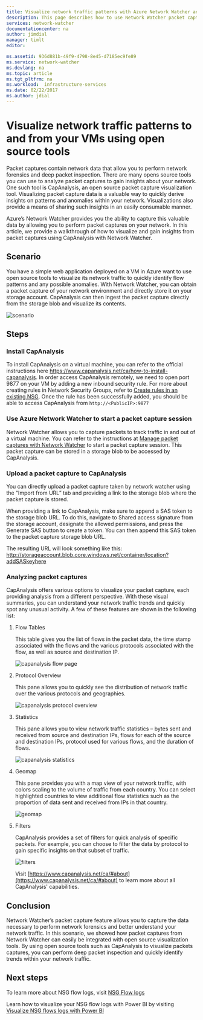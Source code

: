 ```yaml
---
title: Visualize network traffic patterns with Azure Network Watcher and open source tools | Microsoft Docs
description: This page describes how to use Network Watcher packet capture with Capanalysis to visualize traffic patterns to and from your VMs.
services: network-watcher
documentationcenter: na
author: jimdial
manager: timlt
editor:

ms.assetid: 936d881b-49f9-4798-8e45-d7185ec9fe89
ms.service: network-watcher
ms.devlang: na
ms.topic: article
ms.tgt_pltfrm: na
ms.workload:  infrastructure-services
ms.date: 02/22/2017
ms.author: jdial
---
```


# Visualize network traffic patterns to and from your VMs using open source tools

Packet captures contain network data that allow you to perform network forensics and deep packet inspection. There are many opens source tools you can use to analyze packet captures to gain insights about your network. One such tool is CapAnalysis, an open source packet capture visualization tool. Visualizing packet capture data is a valuable way to quickly derive insights on patterns and anomalies within your network. Visualizations also provide a means of sharing such insights in an easily consumable manner.

Azure’s Network Watcher provides you the ability to capture this valuable data by allowing you to perform packet captures on your network. In this article, we provide a walkthrough of how to visualize and gain insights from packet captures using CapAnalysis with Network Watcher.

## Scenario

You have a simple web application deployed on a VM in Azure want to use open source tools to visualize its network traffic to quickly identify flow patterns and any possible anomalies. With Network Watcher, you can obtain a packet capture of your network environment and directly store it on your storage account. CapAnalysis can then ingest the packet capture directly from the storage blob and visualize its contents.

![scenario][1]

## Steps

### Install CapAnalysis

To install CapAnalysis on a virtual machine, you can refer to the official instructions here https://www.capanalysis.net/ca/how-to-install-capanalysis.
In order access CapAnalysis remotely, we need to open port 9877 on your VM by adding a new inbound security rule. For more about creating rules in Network Security Groups, refer to [Create rules in an existing NSG](../virtual-network/virtual-networks-create-nsg-arm-pportal.md#create-rules-in-an-existing-nsg). Once the rule has been successfully added, you should be able to access CapAnalysis from `http://<PublicIP>:9877`

### Use Azure Network Watcher to start a packet capture session

Network Watcher allows you to capture packets to track traffic in and out of a virtual machine. You can refer to the instructions at [Manage packet captures with Network Watcher](network-watcher-packet-capture-manage-portal.md) to start a packet capture session. This packet capture can be stored in a storage blob to be accessed by CapAnalysis.

### Upload a packet capture to CapAnalysis
You can directly upload a packet capture taken by network watcher using the “Import from URL” tab and providing a link to the storage blob where the packet capture is stored.

When providing a link to CapAnalysis, make sure to append a SAS token to the storage blob URL.  To do this, navigate to Shared access signature from the storage account, designate the allowed permissions, and press the Generate SAS button to create a token. You can then append this SAS token to the packet capture storage blob URL.

The resulting URL will look something like this: http://storageaccount.blob.core.windows.net/container/location?addSASkeyhere


### Analyzing packet captures

CapAnalysis offers various options to visualize your packet capture, each providing analysis from a different perspective. With these visual summaries, you can understand your network traffic trends and quickly spot any unusual activity. A few of these features are shown in the following list:

1. Flow Tables

    This table gives you the list of flows in the packet data, the time stamp associated with the flows and the various protocols associated with the flow, as well as source and destination IP.

    ![capanalysis flow page][5]

1. Protocol Overview

    This pane allows you to quickly see the distribution of network traffic over the various protocols and geographies.

    ![capanalysis protocol overview][6]

1. Statistics

    This pane allows you to view network traffic statistics – bytes sent and received from source and destination IPs, flows for each of the source and destination IPs, protocol used for various flows, and the duration of flows.

    ![capanalysis statistics][7]

1. Geomap

    This pane provides you with a map view of your network traffic, with colors scaling to the volume of traffic from each country. You can select highlighted countries to view additional flow statistics such as the proportion of data sent and received from IPs in that country.

    ![geomap][8]

1. Filters

    CapAnalysis provides a set of filters for quick analysis of specific packets. For example, you can choose to filter the data by protocol to gain specific insights on that subset of traffic.

    ![filters][11]

    Visit [https://www.capanalysis.net/ca/#about](https://www.capanalysis.net/ca/#about) to learn more about all CapAnalysis' capabilities.

## Conclusion

Network Watcher’s packet capture feature allows you to capture the data necessary to perform network forensics and better understand your network traffic. In this scenario, we showed how packet captures from Network Watcher can easily be integrated with open source visualization tools. By using open source tools such as CapAnalysis to visualize packets captures, you can perform deep packet inspection and quickly identify trends within your network traffic.

## Next steps

To learn more about NSG flow logs, visit [NSG Flow logs](network-watcher-nsg-flow-logging-overview.md)

Learn how to visualize your NSG flow logs with Power BI by visiting [Visualize NSG flows logs with Power BI](network-watcher-visualize-nsg-flow-logs-power-bi.md)
<!--Image references-->

[1]: ./media/network-watcher-using-open-source-tools/figure1.png
[2]: ./media/network-watcher-using-open-source-tools/figure2.png
[3]: ./media/network-watcher-using-open-source-tools/figure3.png
[4]: ./media/network-watcher-using-open-source-tools/figure4.png
[5]: ./media/network-watcher-using-open-source-tools/figure5.png
[6]: ./media/network-watcher-using-open-source-tools/figure6.png
[7]: ./media/network-watcher-using-open-source-tools/figure7.png
[8]: ./media/network-watcher-using-open-source-tools/figure8.png
[9]: ./media/network-watcher-using-open-source-tools/figure9.png
[10]: ./media/network-watcher-using-open-source-tools/figure10.png
[11]: ./media/network-watcher-using-open-source-tools/figure11.png

